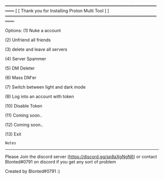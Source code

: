 ═════════════════════════════════════════════════════
[ [ Thank you for Installing Proton Multi Tool ] ]
═════════════════════════════════════════════════════

Options:
(1) Nuke a account

(2) Unfriend all friends

(3) delete and leave all servers

(4) Server Spammer

(5) DM Deleter

(6) Mass DM'er

(7) Switch between light and dark mode

(8) Log into an account with token

(10) Disable Token

(11) Coming soon..

(12) Coming soon..

(13) Exit

    Notes
---------------
Please Join the discord server (https://discord.gg/sp8aXgNgN6) or contact Blonted#0791 on discord if you get any sort of problem

Created by Blonted#0791 :)